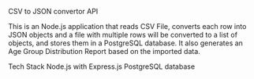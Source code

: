 CSV to JSON convertor API

This is an Node.js application that reads CSV File, converts each row into JSON objects and a file with multiple rows will be converted to a list of objects, and stores them in a PostgreSQL database.
It also generates an Age Group Distribution Report based on the imported data.



Tech Stack
Node.js with Express.js
PostgreSQL database

